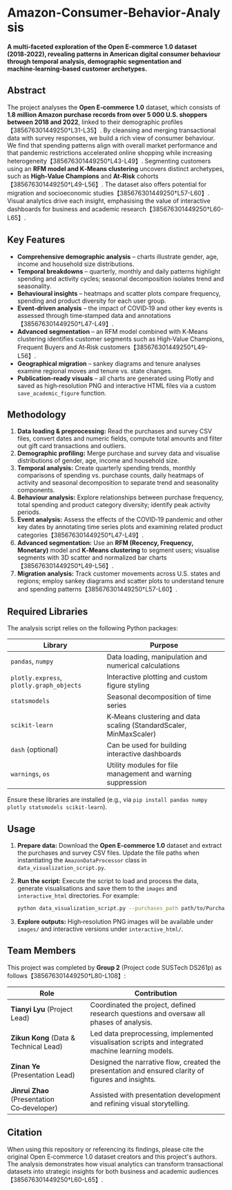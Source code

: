 # Amazon‑Consumer‑Behavior‑Analysis

**A multi‑faceted exploration of the Open E‑commerce 1.0 dataset (2018‑2022), revealing patterns in American digital consumer behaviour through temporal analysis, demographic segmentation and machine‑learning‑based customer archetypes.**

## Abstract

The project analyses the **Open E‑commerce 1.0** dataset, which consists of **1.8 million Amazon purchase records from over 5 000 U.S. shoppers between 2018 and 2022**, linked to their demographic profiles【385676301449250†L31-L35】.  By cleansing and merging transactional data with survey responses, we build a rich view of consumer behaviour.  We find that spending patterns align with overall market performance and that pandemic restrictions accelerated online shopping while increasing heterogeneity【385676301449250†L43-L49】.  Segmenting customers using an **RFM model and K‑Means clustering** uncovers distinct archetypes, such as **High‑Value Champions** and **At‑Risk** cohorts【385676301449250†L49-L56】.  The dataset also offers potential for migration and socioeconomic studies【385676301449250†L57-L60】.  Visual analytics drive each insight, emphasising the value of interactive dashboards for business and academic research【385676301449250†L60-L65】.

## Key Features

* **Comprehensive demographic analysis** – charts illustrate gender, age, income and household size distributions.
* **Temporal breakdowns** – quarterly, monthly and daily patterns highlight spending and activity cycles; seasonal decomposition isolates trend and seasonality.
* **Behavioural insights** – heatmaps and scatter plots compare frequency, spending and product diversity for each user group.
* **Event‑driven analysis** – the impact of COVID‑19 and other key events is assessed through time‑stamped data and annotations【385676301449250†L47-L49】.
* **Advanced segmentation** – an RFM model combined with K‑Means clustering identifies customer segments such as High‑Value Champions, Frequent Buyers and At‑Risk customers【385676301449250†L49-L56】.
* **Geographical migration** – sankey diagrams and tenure analyses examine regional moves and tenure vs. state changes.
* **Publication‑ready visuals** – all charts are generated using Plotly and saved as high‑resolution PNG and interactive HTML files via a custom `save_academic_figure` function.

## Methodology

1. **Data loading & preprocessing:** Read the purchases and survey CSV files, convert dates and numeric fields, compute total amounts and filter out gift card transactions and outliers.
2. **Demographic profiling:** Merge purchase and survey data and visualise distributions of gender, age, income and household size.
3. **Temporal analysis:** Create quarterly spending trends, monthly comparisons of spending vs. purchase counts, daily heatmaps of activity and seasonal decomposition to separate trend and seasonality components.
4. **Behaviour analysis:** Explore relationships between purchase frequency, total spending and product category diversity; identify peak activity periods.
5. **Event analysis:** Assess the effects of the COVID‑19 pandemic and other key dates by annotating time series plots and examining related product categories【385676301449250†L47-L49】.
6. **Advanced segmentation:** Use an **RFM (Recency, Frequency, Monetary)** model and **K‑Means clustering** to segment users; visualise segments with 3D scatter and normalized bar charts【385676301449250†L49-L56】.
7. **Migration analysis:** Track customer movements across U.S. states and regions; employ sankey diagrams and scatter plots to understand tenure and spending patterns【385676301449250†L57-L60】.

## Required Libraries

The analysis script relies on the following Python packages:

| Library | Purpose |
|--------|--------|
| `pandas`, `numpy` | Data loading, manipulation and numerical calculations |
| `plotly.express`, `plotly.graph_objects` | Interactive plotting and custom figure styling |
| `statsmodels` | Seasonal decomposition of time series |
| `scikit‑learn` | K‑Means clustering and data scaling (StandardScaler, MinMaxScaler) |
| `dash` (optional) | Can be used for building interactive dashboards |
| `warnings`, `os` | Utility modules for file management and warning suppression |

Ensure these libraries are installed (e.g., via `pip install pandas numpy plotly statsmodels scikit-learn`).

## Usage

1. **Prepare data:** Download the **Open E‑commerce 1.0** dataset and extract the purchases and survey CSV files.  Update the file paths when instantiating the `AmazonDataProcessor` class in `data_visualization_script.py`.
2. **Run the script:** Execute the script to load and process the data, generate visualisations and save them to the `images` and `interactive_html` directories.  For example:

   ```bash
   python data_visualization_script.py --purchases_path path/to/Purchases.csv --survey_path path/to/Survey.csv
   ```

3. **Explore outputs:** High‑resolution PNG images will be available under `images/` and interactive versions under `interactive_html/`.

## Team Members

This project was completed by **Group 2** (Project code SUSTech DS261p) as follows【385676301449250†L80-L108】:

| Role | Contribution |
|-----|-------------|
| **Tianyi Lyu** (Project Lead) | Coordinated the project, defined research questions and oversaw all phases of analysis. |
| **Zikun Kong** (Data & Technical Lead) | Led data preprocessing, implemented visualisation scripts and integrated machine learning models. |
| **Zinan Ye** (Presentation Lead) | Designed the narrative flow, created the presentation and ensured clarity of figures and insights. |
| **Jinrui Zhao** (Presentation Co‑developer) | Assisted with presentation development and refining visual storytelling. |

## Citation

When using this repository or referencing its findings, please cite the original Open E‑commerce 1.0 dataset creators and this project's authors.  The analysis demonstrates how visual analytics can transform transactional datasets into strategic insights for both business and academic audiences【385676301449250†L60-L65】.
